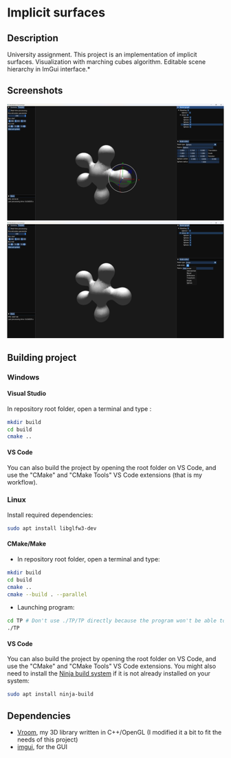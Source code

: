 # Implicit surfaces

## Description

University assignment.
This project is an implementation of implicit surfaces. Visualization with marching cubes algorithm. Editable scene hierarchy in ImGui interface.*

## Screenshots

![Screenshot 1](Screenshots/Editor_Leaf.png)
![Screenshot 1](Screenshots/Editor_Node.png)

## Building project

### Windows

#### Visual Studio

In repository root folder, open a terminal and type :

```bash
mkdir build
cd build
cmake ..
```

#### VS Code

You can also build the project by opening the root folder on VS Code, and use the "CMake" and "CMake Tools" VS Code extensions (that is my workflow).

### Linux

Install required dependencies:
```bash
sudo apt install libglfw3-dev
```

#### CMake/Make

- In repository root folder, open a terminal and type:
```bash
mkdir build
cd build
cmake ..
cmake --build . --parallel
```

- Launching program:
```bash
cd TP # Don't use ./TP/TP directly because the program won't be able to load resource files.
./TP
```

#### VS Code

You can also build the project by opening the root folder on VS Code, and use the "CMake" and "CMake Tools" VS Code extensions. You might also need to install the [Ninja build system](https://github.com/ninja-build/ninja) if it is not already installed on your system:

```bash
sudo apt install ninja-build
```

## Dependencies

- [Vroom](https://github.com/Hypooxanthine/Vroom), my 3D library written in C++/OpenGL (I modified it a bit to fit the needs of this project)
- [imgui](https://github.com/ocornut/imgui), for the GUI